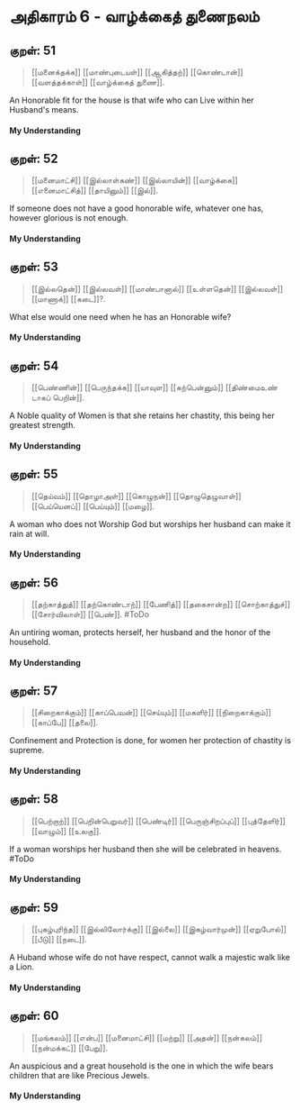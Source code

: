 # அதிகாரம் 6 - வாழ்க்கைத் துணைநலம்

## குறள்: 51
>[[மனைக்தக்க]] [[மாண்புடையள்]] [[ஆகித்தற்]] [[கொண்டான்]] 
>[[வளத்தக்காள்]] [[வாழ்க்கைத் துணை]].

An Honorable fit for the house is that wife who can Live within her Husband's means.
#### My Understanding

## குறள்: 52
>[[மனைமாட்சி]] [[இல்லாள்கண்]] [[இல்லாயின்]] [[வாழ்க்கை]] 
>[[எனைமாட்சித்]] [[தாயினும்]] [[இல்]].

If someone does not have a good honorable wife, whatever one has, however glorious is not enough.

#### My Understanding

## குறள்: 53
>[[இல்லதென்]] [[இல்லவள்]] [[மாண்பானால்]] [[உள்ளதென்]] 
>[[இல்லவள்]] [[மாணாக்]] [[கடை]]?.

What else would one need when he has an Honorable wife?

#### My Understanding

## குறள்: 54
>[[பெண்ணின்]] [[பெருந்தக்க]] [[யாவுள]] [[கற்பென்னும்]] 
>[[திண்மைஉண் டாகப் பெறின்]].

A Noble quality of Women is that she retains her chastity, this being her greatest strength.

#### My Understanding

## குறள்: 55
>[[தெய்வம்]] [[தொழாஅள்]] [[கொழுநன்]] [[தொழுதெழுவாள்]] 
>[[பெய்யெனப்]] [[பெய்யும்]] [[மழை]].

A woman who does not Worship God but worships her husband can make it rain at will. 
#### My Understanding

## குறள்: 56
>[[தற்காத்துத்]] [[தற்கொண்டாற்]] [[பேணித்]] [[தகைசான்ற]] 
>[[சொற்காத்துச்]] [[சோர்விலாள்]] [[பெண்]]. #ToDo 

An untiring woman, protects herself, her husband and the honor of the household.

#### My Understanding

## குறள்: 57
>[[சிறைகாக்கும்]] [[காப்பெவன்]] [[செய்யும்]] [[மகளிர்]] 
>[[நிறைகாக்கும்]] [[காப்பே]] [[தலை]].

Confinement and Protection is done, for women her protection of chastity is supreme.

#### My Understanding

## குறள்: 58
>[[பெற்றாற்]] [[பெறின்பெறுவர்]] [[பெண்டிர்]] [[பெருஞ்சிறப்புப்]] 
>[[புத்தேளிர்]] [[வாழும்]] [[உலகு]].

If a woman worships her husband then she will be celebrated in heavens. #ToDo 
#### My Understanding

## குறள்: 59
>[[புகழ்புரிந்த]] [[இல்லிலோர்க்கு]] [[இல்லை]] [[இகழ்வார்முன்]] 
>[[ஏறுபோல்]] [[பீடு]] [[நடை]].

A Huband whose wife do not have respect, cannot walk a majestic walk like a Lion.
#### My Understanding

## குறள்: 60
>[[மங்கலம்]] [[என்ப]] [[மனைமாட்சி]] [[மற்று]] [[அதன்]] 
>[[நன்கலம்]] [[நன்மக்கட்]] [[பேறு]].

An auspicious and a great household is the one in which the wife bears children that are like Precious Jewels.

#### My Understanding
